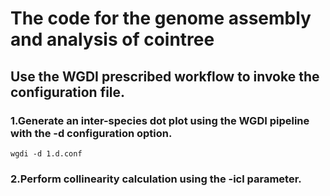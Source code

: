 # The code for the genome assembly and analysis of cointree

## Use the WGDI prescribed workflow to invoke the configuration file.
### 1.Generate an inter-species dot plot using the WGDI pipeline with the -d configuration option.
```
wgdi -d 1.d.conf
```
### 2.Perform collinearity calculation using the -icl parameter.
